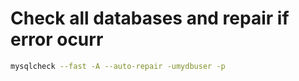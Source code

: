 <!-- TITLE: Checkandrepair -->
<!-- SUBTITLE: A quick summary of Checkandrepair -->

# Check all databases and repair if error ocurr


```sh
mysqlcheck --fast -A --auto-repair -umydbuser -p

```
